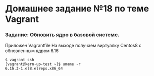 # Домашнее задание №18 по теме Vagrant

### Задание: Обновить ядро в базовой системе.

Приложен Vagrantfile
На выходе получаем виртуалку Centos8 c обновленным ядром 6.16

    $ vagrant ssh
    [vagrant@kern-up-test ~]$ uname -r
    6.16.3-1.el8.elrepo.x86_64
